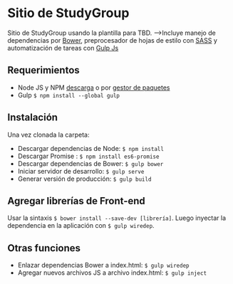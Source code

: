 Sitio de StudyGroup
=================

Sitio de StudyGroup usando la plantilla para TBD.
-->Incluye manejo de dependencias por [Bower](http://bower.io/), preprocesador de hojas de estilo con [SASS](http://sass-lang.com/) y automatización de tareas con [Gulp Js](http://gulpjs.com/)

Requerimientos
--------------

* Node JS y NPM [descarga](https://nodejs.org/en/download/) o por [gestor de paquetes](https://nodejs.org/en/download/package-manager/)
* Gulp `$ npm install --global gulp`

Instalación
-----------

Una vez clonada la carpeta:
* Descargar dependencias de Node: `$ npm install`
* Descargar Promise : `$ npm install es6-promise`
* Descargar dependencias de Bower: `$ gulp bower`
* Iniciar servidor de desarrollo: `$ gulp serve`
* Generar versión de producción: `$ gulp build`

Agregar librerías de Front-end
---------------------------------
Usar la sintaxis `$ bower install --save-dev [librería]`. Luego inyectar la dependencia en la aplicación con `$ gulp wiredep`.

Otras funciones
---------------
* Enlazar dependencias Bower a index.html: `$ gulp wiredep`
* Agregar nuevos archivos JS a archivo index.html: `$ gulp inject`

